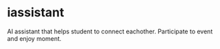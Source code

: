 # iassistant
AI assistant that helps student to connect eachother. Participate to event and enjoy moment. 
